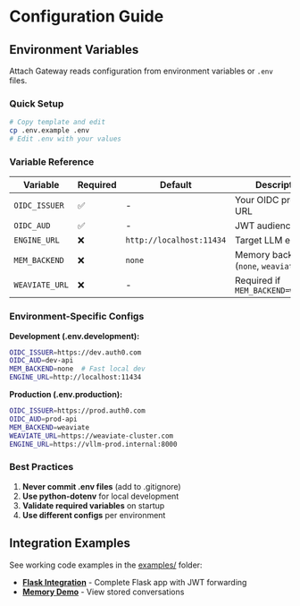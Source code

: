 # Configuration Guide

## Environment Variables

Attach Gateway reads configuration from environment variables or `.env` files.

### Quick Setup

```bash
# Copy template and edit
cp .env.example .env
# Edit .env with your values
```

### Variable Reference

| Variable | Required | Default | Description |
|----------|----------|---------|-------------|
| `OIDC_ISSUER` | ✅ | - | Your OIDC provider URL |
| `OIDC_AUD` | ✅ | - | JWT audience claim |
| `ENGINE_URL` | ❌ | `http://localhost:11434` | Target LLM engine |
| `MEM_BACKEND` | ❌ | `none` | Memory backend (`none`, `weaviate`, `ump`) |
| `WEAVIATE_URL` | ❌ | - | Required if `MEM_BACKEND=weaviate` |

### Environment-Specific Configs

**Development (.env.development):**
```bash
OIDC_ISSUER=https://dev.auth0.com
OIDC_AUD=dev-api
MEM_BACKEND=none  # Fast local dev
ENGINE_URL=http://localhost:11434
```

**Production (.env.production):**
```bash
OIDC_ISSUER=https://prod.auth0.com
OIDC_AUD=prod-api
MEM_BACKEND=weaviate
WEAVIATE_URL=https://weaviate-cluster.com
ENGINE_URL=https://vllm-prod.internal:8000
```

### Best Practices

1. **Never commit .env files** (add to .gitignore)
2. **Use python-dotenv** for local development
3. **Validate required variables** on startup
4. **Use different configs** per environment

## Integration Examples

See working code examples in the [examples/](../examples/) folder:

- **[Flask Integration](../examples/flask_app/)** - Complete Flask app with JWT forwarding
- **[Memory Demo](../examples/demo_view_memory.py)** - View stored conversations 